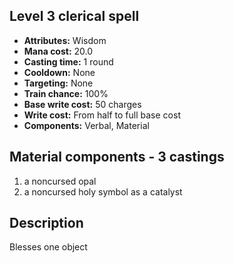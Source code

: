 ## Level 3 clerical spell

- **Attributes:** Wisdom
- **Mana cost:** 20.0
- **Casting time:** 1 round
- **Cooldown:** None
- **Targeting:** None
- **Train chance:** 100%
- **Base write cost:** 50 charges
- **Write cost:** From half to full base cost
- **Components:** Verbal, Material

## Material components - 3 castings

1. a noncursed opal
2. a noncursed holy symbol as a catalyst

## Description

Blesses one object
